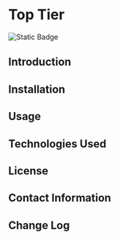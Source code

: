# Top Tier
![Static Badge](https://img.shields.io/badge/v-1.0.3-hotpink?style=flat-square&labelColor=pink)

## Introduction
## Installation
## Usage
## Technologies Used
## License
## Contact Information
## Change Log

  


